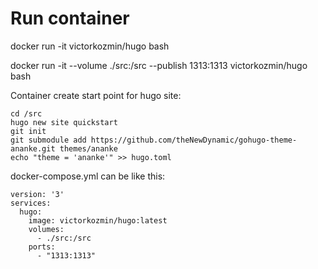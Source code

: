 # Run container

docker run -it victorkozmin/hugo bash

docker run -it --volume ./src:/src --publish 1313:1313 victorkozmin/hugo bash

Container create start point for hugo site:

```
cd /src
hugo new site quickstart
git init
git submodule add https://github.com/theNewDynamic/gohugo-theme-ananke.git themes/ananke
echo "theme = 'ananke'" >> hugo.toml
```

docker-compose.yml can be like  this:

```
version: '3'
services:
  hugo:
    image: victorkozmin/hugo:latest
    volumes:
      - ./src:/src
    ports:
      - "1313:1313"
```
